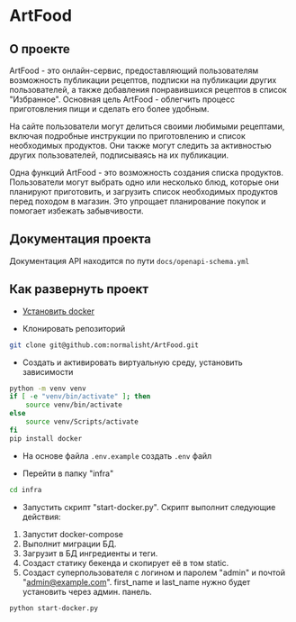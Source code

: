 # ArtFood

## О проекте
ArtFood - это онлайн-сервис, предоставляющий пользователям возможность 
публикации рецептов, подписки на публикации других пользователей, 
а также добавления понравившихся рецептов в список "Избранное". 
Основная цель ArtFood - облегчить процесс приготовления пищи 
и сделать его более удобным.

На сайте пользователи могут делиться своими любимыми рецептами, 
включая подробные инструкции по приготовлению и список необходимых продуктов. 
Они также могут следить за активностью других пользователей, 
подписываясь на их публикации.

Одна функций ArtFood - это возможность создания списка продуктов. 
Пользователи могут выбрать одно или несколько блюд, 
которые они планируют приготовить, 
и загрузить список необходимых продуктов перед походом в магазин. 
Это упрощает планирование покупок и помогает избежать забывчивости.

## Документация проекта

Документация API находится по пути ```docs/openapi-schema.yml```

## Как развернуть проект

* [Установить docker](https://docs.docker.com/compose/install/)


* Клонировать репозиторий
```bash
git clone git@github.com:normalisht/ArtFood.git
```

* Создать и активировать виртуальную среду, установить зависимости

```bash
python -m venv venv
if [ -e "venv/bin/activate" ]; then
    source venv/bin/activate
else
    source venv/Scripts/activate
fi
pip install docker
```

* На основе файла `.env.example` создать `.env` файл

* Перейти в папку "infra"
```bash
cd infra
```

* Запустить скрипт "start-docker.py".
Скрипт выполнит следующие действия:
1) Запустит docker-compose
2) Выполнит миграции БД.
3) Загрузит в БД ингредиенты и теги.
4) Создаст статику бекенда и скопирует её в том static.
5) Создаст суперпользователя с логином и паролем
"admin" и почтой "admin@example.com". first_name и last_name
нужно будет установить через админ. панель.
```bash
python start-docker.py
```
